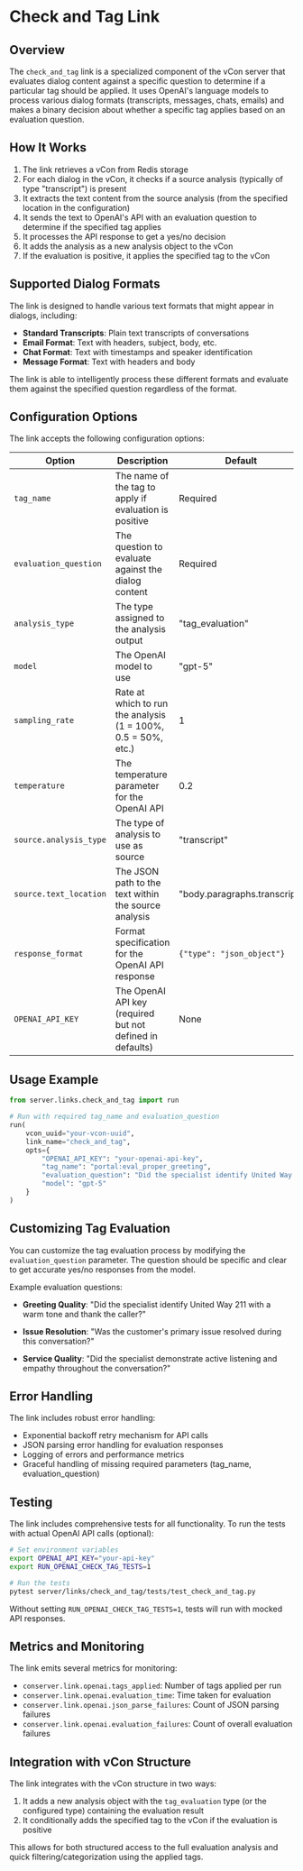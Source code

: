 # Check and Tag Link

## Overview

The `check_and_tag` link is a specialized component of the vCon server that evaluates dialog content against a specific question to determine if a particular tag should be applied. It uses OpenAI's language models to process various dialog formats (transcripts, messages, chats, emails) and makes a binary decision about whether a specific tag applies based on an evaluation question.

## How It Works

1. The link retrieves a vCon from Redis storage
2. For each dialog in the vCon, it checks if a source analysis (typically of type "transcript") is present
3. It extracts the text content from the source analysis (from the specified location in the configuration)
4. It sends the text to OpenAI's API with an evaluation question to determine if the specified tag applies
5. It processes the API response to get a yes/no decision
6. It adds the analysis as a new analysis object to the vCon
7. If the evaluation is positive, it applies the specified tag to the vCon

## Supported Dialog Formats

The link is designed to handle various text formats that might appear in dialogs, including:

- **Standard Transcripts**: Plain text transcripts of conversations
- **Email Format**: Text with headers, subject, body, etc.
- **Chat Format**: Text with timestamps and speaker identification
- **Message Format**: Text with headers and body

The link is able to intelligently process these different formats and evaluate them against the specified question regardless of the format.

## Configuration Options

The link accepts the following configuration options:

| Option | Description | Default |
|--------|-------------|--------|
| `tag_name` | The name of the tag to apply if evaluation is positive | Required |
| `evaluation_question` | The question to evaluate against the dialog content | Required |
| `analysis_type` | The type assigned to the analysis output | "tag_evaluation" |
| `model` | The OpenAI model to use | "gpt-5" |
| `sampling_rate` | Rate at which to run the analysis (1 = 100%, 0.5 = 50%, etc.) | 1 |
| `temperature` | The temperature parameter for the OpenAI API | 0.2 |
| `source.analysis_type` | The type of analysis to use as source | "transcript" |
| `source.text_location` | The JSON path to the text within the source analysis | "body.paragraphs.transcript" |
| `response_format` | Format specification for the OpenAI API response | `{"type": "json_object"}` |
| `OPENAI_API_KEY` | The OpenAI API key (required but not defined in defaults) | None |

## Usage Example

```python
from server.links.check_and_tag import run

# Run with required tag_name and evaluation_question
run(
    vcon_uuid="your-vcon-uuid",
    link_name="check_and_tag",
    opts={
        "OPENAI_API_KEY": "your-openai-api-key",
        "tag_name": "portal:eval_proper_greeting",
        "evaluation_question": "Did the specialist identify United Way 211 with a warm tone and thank the caller?",
        "model": "gpt-5"
    }
)
```

## Customizing Tag Evaluation

You can customize the tag evaluation process by modifying the `evaluation_question` parameter. The question should be specific and clear to get accurate yes/no responses from the model.

Example evaluation questions:

- **Greeting Quality**: "Did the specialist identify United Way 211 with a warm tone and thank the caller?"
- **Issue Resolution**: "Was the customer's primary issue resolved during this conversation?"

- **Service Quality**: "Did the specialist demonstrate active listening and empathy throughout the conversation?"

## Error Handling

The link includes robust error handling:

- Exponential backoff retry mechanism for API calls
- JSON parsing error handling for evaluation responses
- Logging of errors and performance metrics
- Graceful handling of missing required parameters (tag_name, evaluation_question)

## Testing

The link includes comprehensive tests for all functionality. To run the tests with actual OpenAI API calls (optional):

```bash
# Set environment variables
export OPENAI_API_KEY="your-api-key"
export RUN_OPENAI_CHECK_TAG_TESTS=1

# Run the tests
pytest server/links/check_and_tag/tests/test_check_and_tag.py
```

Without setting `RUN_OPENAI_CHECK_TAG_TESTS=1`, tests will run with mocked API responses.

## Metrics and Monitoring

The link emits several metrics for monitoring:

- `conserver.link.openai.tags_applied`: Number of tags applied per run
- `conserver.link.openai.evaluation_time`: Time taken for evaluation
- `conserver.link.openai.json_parse_failures`: Count of JSON parsing failures
- `conserver.link.openai.evaluation_failures`: Count of overall evaluation failures

## Integration with vCon Structure

The link integrates with the vCon structure in two ways:

1. It adds a new analysis object with the `tag_evaluation` type (or the configured type) containing the evaluation result
2. It conditionally adds the specified tag to the vCon if the evaluation is positive

This allows for both structured access to the full evaluation analysis and quick filtering/categorization using the applied tags.
